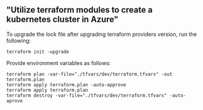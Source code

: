 ## "Utilize terraform modules to create a kubernetes cluster in Azure"


To upgrade the lock file after upgrading terraform providers version, run the following:

```
terraform init -upgrade
```

Provide environment variables as follows:

```
terraform plan -var-file="./tfvars/dev/terraform.tfvars" -out terraform.plan
terraform apply terraform.plan -auto-approve
terraform apply terraform.plan 
terraform destroy -var-file="./tfvars/dev/terraform.tfvars" -auto-aprove 
```

